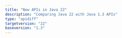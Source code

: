 ```yaml
---
title: "New APIs in Java 22"
description: "Comparing Java 22 with Java 1.3 APIs"
type: "apidiff"
targetversion: "22"
baseversion: "1.3"
---
```

